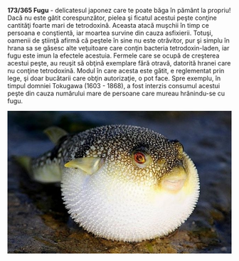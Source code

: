 **173/365 Fugu** - delicatesul japonez care te poate băga în pământ la propriu! Dacă nu este gătit corespunzător, pielea şi ficatul acestui peşte conţine cantităţi foarte mari de tetrodoxină. Aceasta atacă muşchii în timp ce persoana e conştientă, iar moartea survine din cauza asfixierii. Totuşi, oamenii de ştiinţă afirmă că peştele în sine nu este otrăvitor, pur şi simplu în hrana sa se găsesc alte veţuitoare care conţin bacteria tetrodoxin-laden, iar fugu este imun la efectele acestuia. Fermele care se ocupă de creşterea acestui peşte, au reuşit să obţină exemplare fără otravă, datorită hranei care nu conţine tetrodoxină. Modul în care acesta este gătit, e reglementat prin lege, şi doar bucătarii care obţin autorizaţie, o pot face. Spre exemplu, în timpul domniei Tokugawa (1603 - 1868), a fost interzis consumul acestui peşte din cauza numărului mare de persoane care mureau hrănindu-se cu fugu.

![Fugu](image-1.jpg)
